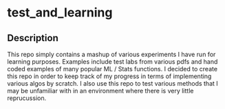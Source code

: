 # test_and_learning

## Description
This repo simply contains a mashup of various experiments I have run for learning purposes. Examples include test labs from various pdfs and hand coded examples of many popular ML / Stats functions. I decided to create this repo in order to keep track of my progress in terms of implementing various algos by scratch. I also use this repo to test various methods that I may be unfamiliar with in an environment where there is very little reprucussion. 
